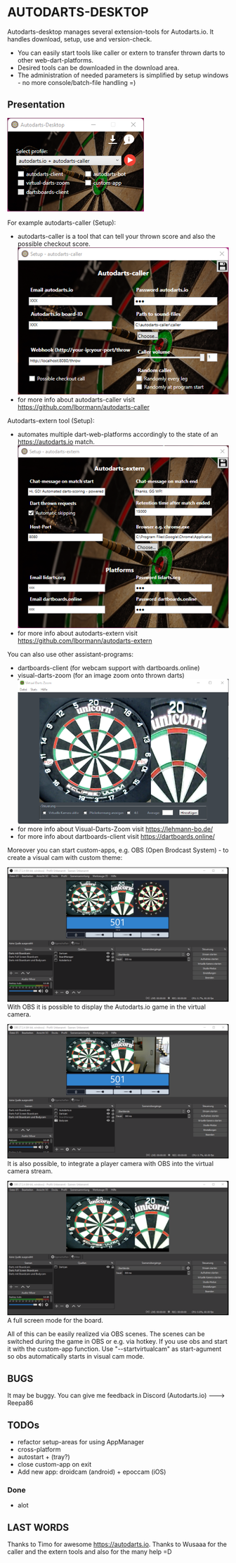 # AUTODARTS-DESKTOP

Autodarts-desktop manages several extension-tools for Autodarts.io.
It handles download, setup, use and version-check.
 - You can easily start tools like caller or extern to transfer thrown darts to other web-dart-platforms.
 - Desired tools can be downloaded in the download area.
 - The administration of needed parameters is simplified by setup windows - no more console/batch-file handling =)

## Presentation
![alt text](https://github.com/Semtexmagix/autodarts-desktop/blob/master/Main.png?raw=true)


For example autodarts-caller (Setup):
 - autodarts-caller is a tool that can tell your thrown score and also the possible checkout score. 
 ![alt text](https://github.com/Semtexmagix/autodarts-desktop/blob/master/SetupCaller.png?raw=true)
  - for more info about autodarts-caller visit https://github.com/lbormann/autodarts-caller

Autodarts-extern tool (Setup):
 - automates multiple dart-web-platforms accordingly to the state of an https://autodarts.io match.
 ![alt text](https://github.com/Semtexmagix/autodarts-desktop/blob/master/SetupExtern.png?raw=true)
  - for more info about autodarts-extern visit https://github.com/lbormann/autodarts-extern

You can also use other assistant-programs:
 - dartboards-client (for webcam support with dartboards.online)
 - visual-darts-zoom (for an image zoom onto thrown darts)
 ![alt text](https://github.com/Semtexmagix/autodarts-desktop/blob/master/vdz.png?raw=true)
  - for more info about Visual-Darts-Zoom visit https://lehmann-bo.de/
  - for more info about dartboards-client visit https://dartboards.online/


Moreover you can start custom-apps, e.g. OBS (Open Brodcast System) - to create a visual cam with custom theme:

![alt text](https://github.com/Semtexmagix/autodarts-desktop/blob/master/OBS2.png?raw=true)
With OBS it is possible to display the Autodarts.io game in the virtual camera.


![alt text](https://github.com/Semtexmagix/autodarts-desktop/blob/master/OBS1.png?raw=true)
It is also possible, to integrate a player camera with OBS into the virtual camera stream.


![alt text](https://github.com/Semtexmagix/autodarts-desktop/blob/master/OBS3.png?raw=true)
A full screen mode for the board.

All of this can be easily realized via OBS scenes. The scenes can be switched during the game in OBS or e.g. via hotkey.
If you use obs and start it with the custom-app function. Use "--startvirtualcam" as start-agument so obs automatically starts in visual cam mode. 


## BUGS

It may be buggy. You can give me feedback in Discord (Autodarts.io) ---> Reepa86


## TODOs
- refactor setup-areas for using AppManager
- cross-platform
- autostart + (tray?)
- close custom-app on exit
- Add new app: droidcam (android) + epoccam (iOS)


### Done
- alot


## LAST WORDS
Thanks to Timo for awesome https://autodarts.io.
Thanks to Wusaaa for the caller and the extern tools and also for the many help =D 
